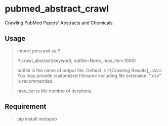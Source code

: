 # pubmed_abstract_crawl
Crawling PubMed Papers' Abstracts and Chemicals.

## Usage
> import pmcrawl as P
>
>P.crawl_abstract(keyword, outfile=None, max_iter=1000)
>
>outfile is the name of output file. Default is \<\[Crawling Results]_<keyword>.csv>. 
>You may provide customized filename including file extension. ".csv" is recommended.
>
>max_iter is the number of iterations.
>
## Requirement
>pip install metapub
